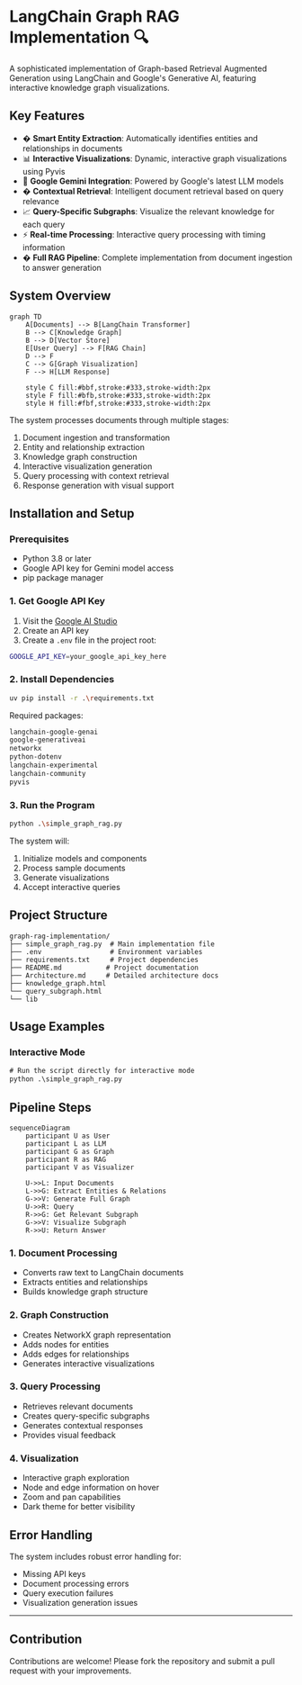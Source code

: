 # LangChain Graph RAG Implementation 🔍

A sophisticated implementation of Graph-based Retrieval Augmented Generation using LangChain and Google's Generative AI, featuring interactive knowledge graph visualizations.

## Key Features

- � **Smart Entity Extraction**: Automatically identifies entities and relationships in documents
- 📊 **Interactive Visualizations**: Dynamic, interactive graph visualizations using Pyvis
- 🤖 **Google Gemini Integration**: Powered by Google's latest LLM models
- � **Contextual Retrieval**: Intelligent document retrieval based on query relevance
- 📈 **Query-Specific Subgraphs**: Visualize the relevant knowledge for each query
- ⚡ **Real-time Processing**: Interactive query processing with timing information
- � **Full RAG Pipeline**: Complete implementation from document ingestion to answer generation

## System Overview

```mermaid
graph TD
    A[Documents] --> B[LangChain Transformer]
    B --> C[Knowledge Graph]
    B --> D[Vector Store]
    E[User Query] --> F[RAG Chain]
    D --> F
    C --> G[Graph Visualization]
    F --> H[LLM Response]
    
    style C fill:#bbf,stroke:#333,stroke-width:2px
    style F fill:#bfb,stroke:#333,stroke-width:2px
    style H fill:#fbf,stroke:#333,stroke-width:2px
```

The system processes documents through multiple stages:
1. Document ingestion and transformation
2. Entity and relationship extraction
3. Knowledge graph construction
4. Interactive visualization generation
5. Query processing with context retrieval
6. Response generation with visual support

## Installation and Setup

### Prerequisites
- Python 3.8 or later
- Google API key for Gemini model access
- pip package manager

### 1. Get Google API Key

1. Visit the [Google AI Studio](https://makersuite.google.com/)
2. Create an API key
3. Create a `.env` file in the project root:
```bash
GOOGLE_API_KEY=your_google_api_key_here
```

### 2. Install Dependencies

```bash
uv pip install -r .\requirements.txt
```

Required packages:
```txt
langchain-google-genai
google-generativeai
networkx
python-dotenv
langchain-experimental
langchain-community
pyvis
```

### 3. Run the Program

```bash
python .\simple_graph_rag.py
```

The system will:
1. Initialize models and components
2. Process sample documents
3. Generate visualizations
4. Accept interactive queries

## Project Structure

```
graph-rag-implementation/
├── simple_graph_rag.py  # Main implementation file
├── .env                 # Environment variables
├── requirements.txt     # Project dependencies
├── README.md           # Project documentation
├── Architecture.md     # Detailed architecture docs
├── knowledge_graph.html
└── query_subgraph.html
└── lib
```

## Usage Examples

### Interactive Mode
```txt
# Run the script directly for interactive mode
python .\simple_graph_rag.py
```

## Pipeline Steps

```mermaid
sequenceDiagram
    participant U as User
    participant L as LLM
    participant G as Graph
    participant R as RAG
    participant V as Visualizer

    U->>L: Input Documents
    L->>G: Extract Entities & Relations
    G->>V: Generate Full Graph
    U->>R: Query
    R->>G: Get Relevant Subgraph
    G->>V: Visualize Subgraph
    R->>U: Return Answer
```

### 1. Document Processing
- Converts raw text to LangChain documents
- Extracts entities and relationships
- Builds knowledge graph structure

### 2. Graph Construction
- Creates NetworkX graph representation
- Adds nodes for entities
- Adds edges for relationships
- Generates interactive visualizations

### 3. Query Processing
- Retrieves relevant documents
- Creates query-specific subgraphs
- Generates contextual responses
- Provides visual feedback

### 4. Visualization
- Interactive graph exploration
- Node and edge information on hover
- Zoom and pan capabilities
- Dark theme for better visibility

## Error Handling

The system includes robust error handling for:
- Missing API keys
- Document processing errors
- Query execution failures
- Visualization generation issues

---

## Contribution

Contributions are welcome! Please fork the repository and submit a pull request with your improvements.